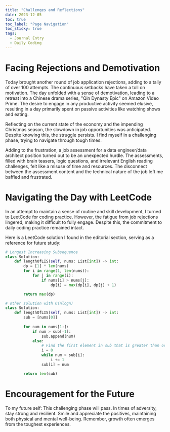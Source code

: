 ```yaml
---
title: "Challenges and Reflections"
date: 2023-12-05
toc: true
toc_label: "Page Navigation"
toc_sticky: true
tags:
  - Journal Entry
  - Daily Coding
---
```


# Facing Rejections and Demotivation

Today brought another round of job application rejections, adding to a tally of over 100 attempts. The continuous setbacks have taken a toll on motivation. The day unfolded with a sense of demotivation, leading to a retreat into a Chinese drama series, "Qin Dynasty Epic" on Amazon Video Prime. The desire to engage in any productive activity seemed elusive, resulting in a day primarily spent on passive activities like watching shows and eating.

Reflecting on the current state of the economy and the impending Christmas season, the slowdown in job opportunities was anticipated. Despite knowing this, the struggle persists. I find myself in a challenging phase, trying to navigate through tough times.

Adding to the frustration, a job assessment for a data engineer/data architect position turned out to be an unexpected hurdle. The assessments, filled with brain teasers, logic questions, and irrelevant English reading challenges, felt like a misuse of time and resources. The disconnect between the assessment content and the technical nature of the job left me baffled and frustrated.

# Navigating the Day with LeetCode

In an attempt to maintain a sense of routine and skill development, I turned to LeetCode for coding practice. However, the fatigue from job rejections lingered, making it difficult to fully engage. Despite this, the commitment to daily coding practice remained intact.

Here is a LeetCode solution I found in the editorial section, serving as a reference for future study:

```python
# Longest Increasing Subsequence
class Solution:
    def lengthOfLIS(self, nums: List[int]) -> int:
        dp = [1] * len(nums)
        for i in range(1, len(nums)):
            for j in range(i):
                if nums[i] > nums[j]:
                    dp[i] = max(dp[i], dp[j] + 1)

        return max(dp)

# other solution with O(nlogn)
class Solution:
    def lengthOfLIS(self, nums: List[int]) -> int:
        sub = [nums[0]]
        
        for num in nums[1:]:
            if num > sub[-1]:
                sub.append(num)
            else:
                # Find the first element in sub that is greater than or equal to num
                i = 0
                while num > sub[i]:
                    i += 1
                sub[i] = num

        return len(sub)
```

# Encouragement for the Future
To my future self: This challenging phase will pass. In times of adversity, stay strong and resilient. Smile and appreciate the positives, maintaining both physical and mental well-being. Remember, growth often emerges from the toughest experiences.